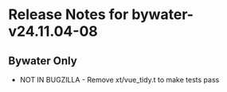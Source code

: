 
# Release Notes for bywater-v24.11.04-08

## Bywater Only

- NOT IN BUGZILLA - Remove xt/vue_tidy.t to make tests pass


